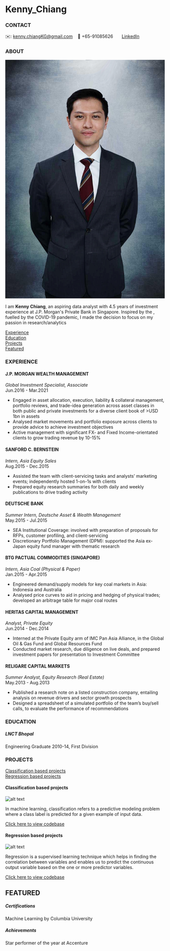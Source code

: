 # Kenny_Chiang

<!-- CONTACT Section Starts -->
### CONTACT

<!-- Add your details -->
✉️: kenny.chiangKG@gmail.com 
&nbsp;&nbsp; 📲 +65-91085626
&nbsp;&nbsp;&nbsp;&nbsp;&nbsp; [LinkedIn](https://www.linkedin.com/in/kenny-chiang-kai-kuang-84089959/) 
<!-- CONTACT Section Ends -->

<!-- ABOUT Section Starts -->
### ABOUT
<!-- Add link to your picture -->

![alt text](https://github.com/kennyckg/Kenny_Chiang/raw/main/1181%20small.jpg)

<!-- Add your details -->

I am __Kenny Chiang__, an aspiring data analyst with 4.5 years of investment experience at J.P. Morgan's Private Bank in Singapore. Inspired by the , fuelled by the COVID-19 pandemic, I made the decision to focus on my passion in research/analytics


<!-- Add link to the sections -->
[Experience](#experience) <br>
[Education](#education) <br>
[Projects](#projects) <br>
[Featured](#featured) <br> 

<!-- ABOUT Section Ends -->

<!-- EXPERIENCE Section Starts -->
### EXPERIENCE
<!-- Add your details -->
#### J.P. MORGAN WEALTH MANAGEMENT
_Global Investment Specialist, Associate_<br>
Jun.2016 - Mar.2021
<ul>
  <li> Engaged in asset allocation, execution, liability & collateral management, portfolio reviews, and trade-idea generation across asset classes in both public and private investments for a diverse client book of >USD 1bn in assets </li>
  <li> Analysed market movements and portfolio exposure across clients to provide advice to achieve investment objectives </li>
  <li> Active management with significant FX- and Fixed Income-orientated clients to grow trading revenue by 10-15% </li>
</ul>

#### SANFORD C. BERNSTEIN
_Intern, Asia Equity Sales_<br>
Aug.2015 - Dec.2015
<ul>
  <li> Assisted the team with client-servicing tasks and analysts’ marketing events; independently hosted 1-on-1s with clients </li>
  <li> Prepared equity research summaries for both daily and weekly publications to drive trading activity </li>
</ul>

#### DEUTSCHE BANK
_Summer Intern, Deutsche Asset & Wealth Management_<br>
May.2015 - Jul.2015
<ul>
  <li> SEA Institutional Coverage: involved with preparation of proposals for RFPs, customer profiling, and client-servicing </li>
  <li> Discretionary Portfolio Management (DPM): supported the Asia ex-Japan equity fund manager with thematic research </li>
</ul>

#### BTG PACTUAL COMMODITIES (SINGAPORE)
_Intern, Asia Coal (Physical & Paper)_<br>
Jan.2015 - Apr.2015
<ul>
  <li> Engineered demand/supply models for key coal markets in Asia: Indonesia and Australia </li>
  <li> Analysed price curves to aid in pricing and hedging of physical trades; developed an arbitrage table for major coal routes </li>
</ul>

#### HERITAS CAPITAL MANAGEMENT
_Analyst, Private Equity_<br>
Jun.2014 - Dec.2014
<ul>
  <li> Interned at the Private Equity arm of IMC Pan Asia Alliance, in the Global Oil & Gas Fund and Global Resources Fund </li>
  <li> Conducted market research, due diligence on live deals, and prepared investment papers for presentation to Investment Committee </li>
</ul>

#### RELIGARE CAPITAL MARKETS
_Summer Analyst, Equity Research (Real Estate)_<br>
May.2013 - Aug.2013
<ul>
  <li> Published a research note on a listed construction company, entailing analysis on revenue drivers and sector growth prospects </li>
  <li> Designed a spreadsheet of a simulated portfolio of the team’s buy/sell calls, to evaluate the performance of recommendations </li> 
</ul>

<!-- EXPERIENCE Section Ends -->

<!-- EDUCATION Section Starts -->
### EDUCATION
<!-- Add your details -->
##### LNCT Bhopal
Engineering Graduate 2010-14, First Division

<!-- EDUCATION Section Ends -->

<!-- PROJECTS Section Starts -->
### PROJECTS
<!-- Add your details -->

[Classification based projects](#classification-based-projects) <br>
[Regression based projects](#regression-based-projects) <br>

<!-- Add your details -->

#### Classification based projects
![alt text](https://raw.githubusercontent.com/krvishwesh54/Kumar-Vishwesh/main/images/Classification.png)

In machine learning, classification refers to a predictive modeling problem where a class label is predicted for a given example of input data.

[Click here to view codebase](https://github.com/krvishwesh54/DataScience_DeepLearning_MachineLearning/tree/master/Classification)

#### Regression based projects
![alt text](https://raw.githubusercontent.com/krvishwesh54/Kumar-Vishwesh/main/images/Regression.jpg)

Regression is a supervised learning technique which helps in finding the correlation between variables and enables us to predict the continuous output variable based on the one or more predictor variables.

[Click here to view codebase](https://github.com/krvishwesh54/DataScience_DeepLearning_MachineLearning/tree/master/Regression)

<!-- PROJECTS Section Ends -->

<!-- FEATURED Section Starts -->
## FEATURED
<!-- Add your details -->
##### Certifications
Machine Learning by Columbia University

##### Achievements
Star performer of the year at Accenture
<!-- FEATURED Section Ends -->
